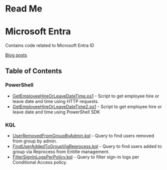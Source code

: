 # Read Me 
# Microsoft Entra

Contains code related to Microsoft Entra ID

[Blog posts](https://www.christianfrohn.dk/tag/entraid/)

## Table of Contents

### PowerShell
- [GetEmployeeHireOrLeaveDateTime.ps1](GetEmployeeHireOrLeaveDateTime.ps1) - Script to get employee hire or leave date and time using HTTP requests.
- [GetEmployeeHireOrLeaveDateTime2.ps1](GetEmployeeHireOrLeaveDateTime2.ps1) - Script to get employee hire or leave date and time using PowerShell SDK

### KQL
- [UserRemovedFromGroupByAdmin.kql](UserRemovedFromGroupByAdmin.kql) - Query to find users removed from group by admin.
- [FindUserAddedToGroupViaReprocess.kql](FindUserAddedToGroupViaReprocess.kql) - Query to find users added to group via Reprocess from Entitle management.
- [FilterSignInLogsPerPolicy.kql](FilterSignInLogsPerPolicy.kql) - Query to filter sign-in logs per Conditional Access policy.